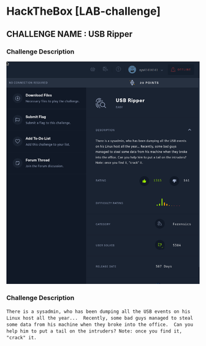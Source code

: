 # HackTheBox [LAB-challenge]
## CHALLENGE NAME : USB Ripper

### Challenge Description

![Challenge Details](Images/challenge_description.png)

### Challenge Description

`
There is a sysadmin, who has been dumping all the USB events on his Linux host all the year... 
Recently, some bad guys managed to steal some data from his machine when they broke into the office. 
Can you help him to put a tail on the intruders? Note: once you find it, "crack" it.
`
